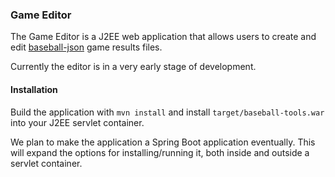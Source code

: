### Game Editor

The Game Editor is a J2EE web application that allows users to create and edit [baseball-json](https://github.com/scottcame/baseball-json)
game results files.

Currently the editor is in a very early stage of development.

#### Installation

Build the application with `mvn install` and install `target/baseball-tools.war` into your J2EE servlet container.

We plan to make the application a Spring Boot application eventually.  This will expand the options for installing/running it, both inside and outside
a servlet container.
